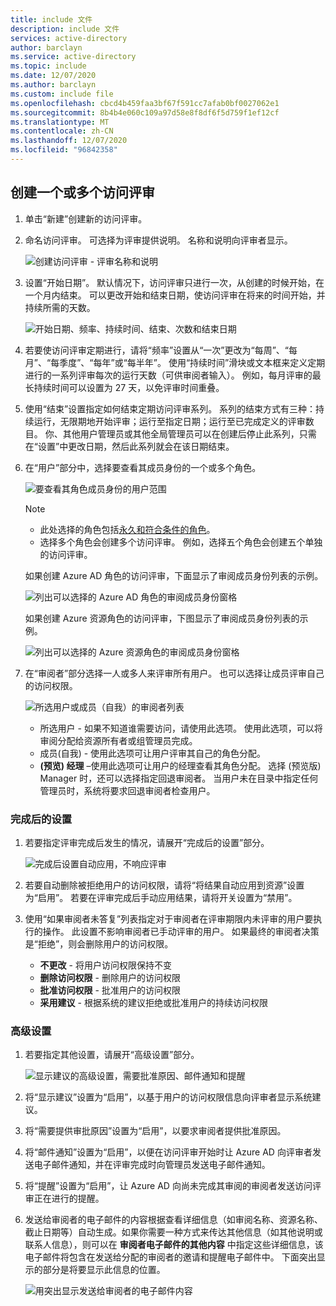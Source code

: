 ```yaml
---
title: include 文件
description: include 文件
services: active-directory
author: barclayn
ms.service: active-directory
ms.topic: include
ms.date: 12/07/2020
ms.author: barclayn
ms.custom: include file
ms.openlocfilehash: cbcd4b459faa3bf67f591cc7afab0bf0027062e1
ms.sourcegitcommit: 8b4b4e060c109a97d58e8f8df6f5d759f1ef12cf
ms.translationtype: MT
ms.contentlocale: zh-CN
ms.lasthandoff: 12/07/2020
ms.locfileid: "96842358"
---
```

## <a name="create-one-or-more-access-reviews"></a>创建一个或多个访问评审

1. 单击“新建”创建新的访问评审。

1. 命名访问评审。 可选择为评审提供说明。 名称和说明向评审者显示。

    ![创建访问评审 - 评审名称和说明](./media/active-directory-privileged-identity-management-access-reviews/name-description.png)

1. 设置“开始日期”。 默认情况下，访问评审只进行一次，从创建的时候开始，在一个月内结束。 可以更改开始和结束日期，使访问评审在将来的时间开始，并持续所需的天数。

    ![开始日期、频率、持续时间、结束、次数和结束日期](./media/active-directory-privileged-identity-management-access-reviews/start-end-dates.png)

1. 若要使访问评审定期进行，请将“频率”设置从“一次”更改为“每周”、“每月”、“每季度”、“每年”或“每半年”。 使用“持续时间”滑块或文本框来定义定期进行的一系列评审每次的运行天数（可供审阅者输入）。 例如，每月评审的最长持续时间可以设置为 27 天，以免评审时间重叠。

1. 使用“结束”设置指定如何结束定期访问评审系列。 系列的结束方式有三种：持续运行，无限期地开始评审；运行至指定日期；运行至已完成定义的评审数目。 你、其他用户管理员或其他全局管理员可以在创建后停止此系列，只需在“设置”中更改日期，然后此系列就会在该日期结束。

1. 在“用户”部分中，选择要查看其成员身份的一个或多个角色。

    ![要查看其角色成员身份的用户范围](./media/active-directory-privileged-identity-management-access-reviews/users.png)

    > [!NOTE]
    > - 此处选择的角色包括[永久和符合条件的角色](../articles/active-directory/privileged-identity-management/pim-how-to-add-role-to-user.md)。
    > - 选择多个角色会创建多个访问评审。 例如，选择五个角色会创建五个单独的访问评审。

    如果创建 Azure AD 角色的访问评审，下面显示了审阅成员身份列表的示例。

    ![列出可以选择的 Azure AD 角色的审阅成员身份窗格](./media/active-directory-privileged-identity-management-access-reviews/review-membership.png)

    如果创建 Azure 资源角色的访问评审，下图显示了审阅成员身份列表的示例。

    ![列出可以选择的 Azure 资源角色的审阅成员身份窗格](./media/active-directory-privileged-identity-management-access-reviews/review-membership-azure-resource-roles.png)

1. 在“审阅者”部分选择一人或多人来评审所有用户。 也可以选择让成员评审自己的访问权限。

    ![所选用户或成员（自我）的审阅者列表](./media/active-directory-privileged-identity-management-access-reviews/reviewers.png)

    - 所选用户 - 如果不知道谁需要访问，请使用此选项。 使用此选项，可以将审阅分配给资源所有者或组管理员完成。
    - 成员(自我) - 使用此选项可让用户评审其自己的角色分配。
    - **(预览) 经理** –使用此选项可让用户的经理查看其角色分配。 选择 (预览版) Manager 时，还可以选择指定回退审阅者。 当用户未在目录中指定任何管理员时，系统将要求回退审阅者检查用户。

### <a name="upon-completion-settings"></a>完成后的设置

1. 若要指定评审完成后发生的情况，请展开“完成后的设置”部分。

    ![完成后设置自动应用，不响应评审](./media/active-directory-privileged-identity-management-access-reviews/upon-completion-settings.png)

1. 若要自动删除被拒绝用户的访问权限，请将“将结果自动应用到资源”设置为“启用”。  若要在评审完成后手动应用结果，请将开关设置为“禁用”。 

1. 使用“如果审阅者未答复”列表指定对于审阅者在评审期限内未评审的用户要执行的操作。  此设置不影响审阅者已手动评审的用户。 如果最终的审阅者决策是“拒绝”，则会删除用户的访问权限。

    - **不更改** - 将用户访问权限保持不变
    - **删除访问权限** - 删除用户的访问权限
    - **批准访问权限** - 批准用户的访问权限
    - **采用建议** - 根据系统的建议拒绝或批准用户的持续访问权限

### <a name="advanced-settings"></a>高级设置

1. 若要指定其他设置，请展开“高级设置”部分。

    ![显示建议的高级设置，需要批准原因、邮件通知和提醒](./media/active-directory-privileged-identity-management-access-reviews/advanced-settings.png)

1. 将“显示建议”设置为“启用”，以基于用户的访问权限信息向评审者显示系统建议。 

1. 将“需要提供审批原因”设置为“启用”，以要求审阅者提供批准原因。  

1. 将“邮件通知”设置为“启用”，以便在访问评审开始时让 Azure AD 向评审者发送电子邮件通知，并在评审完成时向管理员发送电子邮件通知。  

1. 将“提醒”设置为“启用”，让 Azure AD 向尚未完成其审阅的审阅者发送访问评审正在进行的提醒。  
1. 发送给审阅者的电子邮件的内容根据查看详细信息（如审阅名称、资源名称、截止日期等）自动生成。如果你需要一种方式来传达其他信息（如其他说明或联系人信息），则可以在 **审阅者电子邮件的其他内容** 中指定这些详细信息，该电子邮件将包含在发送给分配的审阅者的邀请和提醒电子邮件中。 下面突出显示的部分是将要显示此信息的位置。

    ![用突出显示发送给审阅者的电子邮件内容](./media/active-directory-privileged-identity-management-access-reviews/email-info.png)